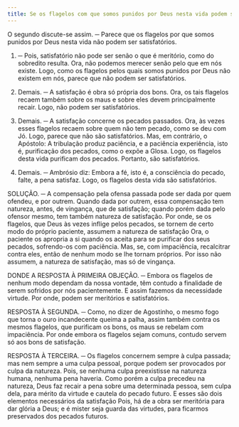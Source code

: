 ```yaml
---
title: Se os flagelos com que somos punidos por Deus nesta vida podem ser satisfatórios
---
```


O segundo discute-se assim. ─ Parece que os flagelos por que somos punidos por Deus nesta vida não podem ser satisfatórios.  

1. ─ Pois, satisfatório não pode ser senão o que é meritório, como do sobredito resulta. Ora, não podemos merecer senão pelo que em nós existe. Logo, como os flagelos pelos quais somos punidos por Deus não existem em nós, parece que não podem ser satisfatórios.  

2. Demais. ─ A satisfação é obra só própria dos bons. Ora, os tais flagelos recaem também sobre os maus e sobre eles devem principalmente recair. Logo, não podem ser satisfatórios.  

3. Demais. ─ A satisfação concerne os pecados passados. Ora, às vezes esses flagelos recaem sobre quem não tem pecado, como se deu com Jó. Logo, parece que não são satisfatórios.  Mas, em contrário, o Apóstolo: A tribulação produz paciência, e a paciência experiência, isto é, purificação dos pecados, como o expõe a Glosa. Logo, os flagelos desta vida purificam dos pecados. Portanto, são satisfatórios.  

2. Demais. ─ Ambrósio diz: Embora a fé, isto é, a consciência do pecado, falte, a pena satisfaz. Logo, os flagelos desta vida são satisfatórios.  

SOLUÇÃO. ─ A compensação pela ofensa passada pode ser dada por quem ofendeu, e por outrem. Quando dada por outrem, essa compensação tem natureza, antes, de vingança, que de satisfação; quando porém dada pelo ofensor mesmo, tem também natureza de satisfação. Por onde, se os flagelos, que Deus às vezes inflige pelos pecados, se tornem de certo modo do próprio paciente, assumem a natureza de satisfação Ora, o paciente os apropria a si quando os aceita para se purificar dos seus pecados, sofrendo-os com paciência. Mas, se, com impaciência, recalcitrar contra eles, então de nenhum modo se lhe tornam próprios. Por isso não assumem, a natureza de satisfação, mas só de vingança.  

DONDE A RESPOSTA À PRIMEIRA OBJEÇÃO. ─ Embora os flagelos de nenhum modo dependam da nossa vontade, têm contudo a finalidade de serem sofridos por nós pacientemente. E assim fazemos da necessidade virtude. Por onde, podem ser meritórios e satisfatórios.  

RESPOSTA À SEGUNDA. ─ Como, no dizer de Agostinho, o mesmo fogo que torna o ouro incandecente queima a palha, assim também contra os mesmos flagelos, que purificam os bons, os maus se rebelam com impaciência. Por onde embora os flagelos sejam comuns, contudo servem só aos bons de satisfação.  

RESPOSTA À TERCEIRA. ─ Os flagelos concernem sempre à culpa passada; mas nem sempre a uma culpa pessoal, porque podem ser provocados por culpa da natureza. Pois, se nenhuma culpa preexistisse na natureza humana, nenhuma pena haveria. Como porém a culpa precedeu na natureza, Deus faz recair a pena sobre uma determinada pessoa, sem culpa dela, para mérito da virtude e cautela do pecado futuro. E esses são dois elementos necessários da satisfação Pois, há de a obra ser meritória para dar glória a Deus; e é mister seja guarda das virtudes, para ficarmos preservados dos pecados futuros.
